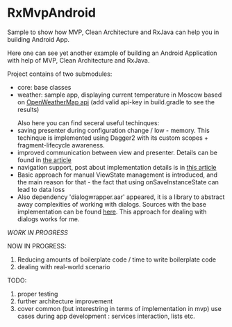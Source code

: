 # RxMvpAndroid
Sample to show how MVP, Clean Architecture and RxJava can help you in building Android App.

Here one can see yet another example of building an Android Application with help of MVP, Clean Architecture and RxJava.

Project contains of two submodules:
<ul>
  <li>core: base classes</li>
  <li>weather: sample app, displaying current temperature in Moscow based on <a href="http://openweathermap.org/api">OpenWeatherMap api</a> (add valid api-key in build.gradle to see the results)</li>
</ul>

<ul>Also here you can find seceral useful techinques:
<li>
saving presenter during configuration change / low - memory. This techinque is implemented using Dagger2 with its custom scopes + fragment-lifecycle awareness.
</li>
<li>
improved communication  between view and presenter. Details can be found in <a href="https://medium.com/@nbarishok/on-communication-between-v-and-p-in-android-mvp-16caf773e1a5#.hfuq2ddex">the article</a>
</li>
<li>
navigation support, post about implementation details is in <a href="https://medium.com/@nbarishok/on-navigation-in-android-mvp-d26065586dcd#.oilhpvcr1">this article</a>
</li>
<li>
Basic approach for manual  ViewState management is introduced, and the main reason for that - the fact that using onSaveInstanceState can lead to data loss
</li>
<li>
Also dependency 'dialogwrapper.aar' appeared, it is a library to abstract away complexities of working with dialogs. Sources with the base implementation can be found <a href="https://github.com/nbarishok/DialogFragmentTinyWrapper"> here</a>. This approach for dealing with dialogs works for me.
</li>
</ul>

_WORK IN PROGRESS_

NOW IN PROGRESS:
<ol>
<li>Reducing amounts of boilerplate code / time to write boilerplate code</li>
<li>dealing with real-world scenario</li>
</ol>

TODO:
<ol>
<li>proper testing</li>
<li>further architecture improvement</li>
<li>cover common (but interestring in terms of implementation in mvp) use cases during app development : services interaction, lists etc.</li>
</ol>
